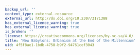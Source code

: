 ```yaml
---
backup_url: ''
content_type: external-resource
external_url: http://dx.doi.org/10.2307/3171388
has_external_licence_warning: true
has_external_license_warning: true
is_broken: ''
license: https://creativecommons.org/licenses/by-nc-sa/4.0/
title: 'New Babylons: Urbanism at the End of the Millennium'
uid: 4f5f8ae1-1bdb-4758-b9f2-94761cef3043
---
```

